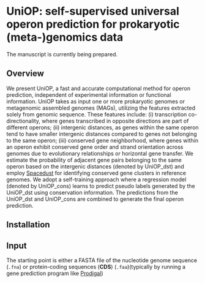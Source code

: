 # UniOP: self-supervised universal operon prediction for prokaryotic (meta-)genomics data
The manuscript is currently being prepared.

## Overview
We present UniOP, a fast and accurate computational method for operon prediction, independent of experimental information or functional information. UniOP takes as input one or more prokaryotic genomes or metagenomic assembled genomes (MAGs), utilizing the features extracted solely from genomic sequence. These features include:
(i) transcription co-directionality, where genes transcribed in opposite directions are part of different operons;
(ii) intergenic distances, as genes within the same operon tend to have smaller intergenic distances compared to genes not belonging to the same operon; 
(iii) conserved gene neighborhood, where genes within an operon exhibit conserved gene order and strand orientation across genomes due to evolutionary relationships or horizontal gene transfer. 
We estimate the probability of adjacent gene pairs belonging to the same operon based on the intergenic distances (denoted by UniOP_dst) and employ [Spacedust](https://github.com/soedinglab/spacedust) for identifying conserved gene clusters in reference genomes. We adopt a self-training approach where a regression model (denoted by UniOP_cons) learns to predict pseudo labels generated by the UniOP_dst using conservation information. The predictions from the UniOP_dst and UniOP_cons are combined to generate the final operon prediction. 


## Installation

## Input
The starting point is either a FASTA file of the nucleotide genome sequence (`.fna`) or protein-coding sequences (**CDS**) (`.faa`)(typically by running a gene prediction program like [Prodigal](https://github.com/hyattpd/Prodigal))
